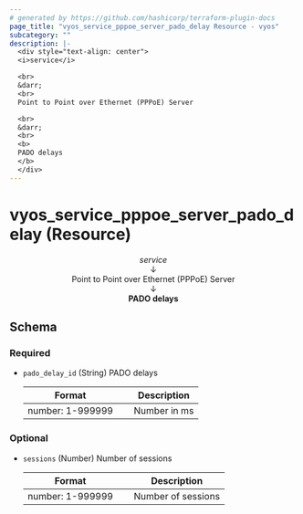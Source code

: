 ```yaml
---
# generated by https://github.com/hashicorp/terraform-plugin-docs
page_title: "vyos_service_pppoe_server_pado_delay Resource - vyos"
subcategory: ""
description: |-
  <div style="text-align: center">
  <i>service</i>

  <br>
  &darr;
  <br>
  Point to Point over Ethernet (PPPoE) Server

  <br>
  &darr;
  <br>
  <b>
  PADO delays
  </b>
  </div>
---
```


# vyos_service_pppoe_server_pado_delay (Resource)

<div style="text-align: center">
<i>service</i>

<br>
&darr;
<br>
Point to Point over Ethernet (PPPoE) Server

<br>
&darr;
<br>
<b>
PADO delays
</b>
</div>



<!-- schema generated by tfplugindocs -->
## Schema

### Required

- `pado_delay_id` (String) PADO delays

    |  Format &emsp; | Description  |
    |----------|---------------|
    |  number: 1-999999  &emsp; |  Number in ms  |

### Optional

- `sessions` (Number) Number of sessions

    |  Format &emsp; | Description  |
    |----------|---------------|
    |  number: 1-999999  &emsp; |  Number of sessions  |
